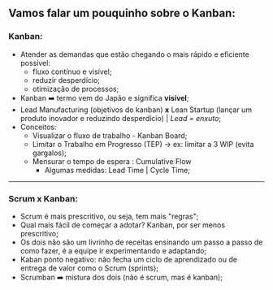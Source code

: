 ## Vamos falar um pouquinho sobre o Kanban:



### Kanban:

- Atender as demandas que estão chegando o mais rápido e eficiente possível:
  - fluxo contínuo e visível;
  - reduzir desperdício;
  - otimização de processos;
- Kanban  :arrow_right:   termo vem do Japão e significa **visível**;
- Lead Manufacturing (objetivos do kanban) **x** Lean Startup (lançar um produto inovador e reduzindo     desperdício)   |    *Lead = enxuto*; 
- Conceitos:
  - Visualizar o fluxo de trabalho -  Kanban Board;
  - Limitar o Trabalho em Progresso (TEP)  ->  ex: limitar a 3 WIP (evita gargalos);
  - Mensurar o tempo de espera : Cumulative Flow
    - Algumas medidas: Lead Time  |  Cycle Time;



--------



### Scrum x Kanban:

- Scrum é mais prescritivo, ou seja, tem mais "regras";
- Qual mais fácil de começar a adotar? Kanban, por ser menos prescritivo;
- Os dois não são um livrinho de receitas ensinando um passo a passo de como fazer, é a equipe ir     experimentando e adaptando;
- Kaban ponto negativo:  não fecha um ciclo de aprendizado ou de entrega de valor como o Scrum     (sprints);
- Scrumban   :arrow_right:    mistura dos dois (não é scrum, mas é kanban);